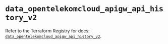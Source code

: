 # `data_opentelekomcloud_apigw_api_history_v2`

Refer to the Terraform Registry for docs: [`data_opentelekomcloud_apigw_api_history_v2`](https://registry.terraform.io/providers/opentelekomcloud/opentelekomcloud/1.36.41/docs/data-sources/apigw_api_history_v2).
